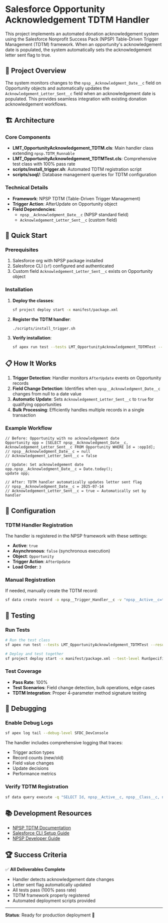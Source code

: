 # Salesforce Opportunity Acknowledgement TDTM Handler

This project implements an automated donation acknowledgement system using the Salesforce Nonprofit Success Pack (NPSP) Table-Driven Trigger Management (TDTM) framework. When an opportunity's acknowledgement date is populated, the system automatically sets the acknowledgement letter sent flag to true.

## 🎯 Project Overview

The system monitors changes to the `npsp__Acknowledgment_Date__c` field on Opportunity objects and automatically updates the `Acknowledgement_Letter_Sent__c` field when an acknowledgement date is populated. This provides seamless integration with existing donation acknowledgement workflows.

## 🏗️ Architecture

### Core Components

- **LMT_OpportunityAcknowledgement_TDTM.cls**: Main handler class extending `npsp.TDTM_Runnable`
- **LMT_OpportunityAcknowledgement_TDTMTest.cls**: Comprehensive test class with 100% pass rate
- **scripts/install_trigger.sh**: Automated TDTM registration script
- **scripts/soql/**: Database management queries for TDTM configuration

### Technical Details

- **Framework**: NPSP TDTM (Table-Driven Trigger Management)
- **Trigger Action**: AfterUpdate on Opportunity object
- **Field Dependencies**: 
  - `npsp__Acknowledgment_Date__c` (NPSP standard field)
  - `Acknowledgement_Letter_Sent__c` (custom field)

## 🚀 Quick Start

### Prerequisites

1. Salesforce org with NPSP package installed
2. Salesforce CLI (`sf`) configured and authenticated
3. Custom field `Acknowledgement_Letter_Sent__c` exists on Opportunity object

### Installation

1. **Deploy the classes**:
   ```bash
   sf project deploy start -x manifest/package.xml
   ```

2. **Register the TDTM handler**:
   ```bash
   ./scripts/install_trigger.sh
   ```

3. **Verify installation**:
   ```bash
   sf apex run test --tests LMT_OpportunityAcknowledgement_TDTMTest --result-format human --synchronous
   ```

## 📋 How It Works

1. **Trigger Detection**: Handler monitors `AfterUpdate` events on Opportunity records
2. **Field Change Detection**: Identifies when `npsp__Acknowledgment_Date__c` changes from null to a date value
3. **Automatic Update**: Sets `Acknowledgement_Letter_Sent__c` to `true` for qualifying opportunities
4. **Bulk Processing**: Efficiently handles multiple records in a single transaction

### Example Workflow

```apex
// Before: Opportunity with no acknowledgement date
Opportunity opp = [SELECT npsp__Acknowledgment_Date__c, Acknowledgement_Letter_Sent__c FROM Opportunity WHERE Id = :oppId];
// npsp__Acknowledgment_Date__c = null
// Acknowledgement_Letter_Sent__c = false

// Update: Set acknowledgement date
opp.npsp__Acknowledgment_Date__c = Date.today();
update opp;

// After: TDTM handler automatically updates letter sent flag
// npsp__Acknowledgment_Date__c = 2025-07-14
// Acknowledgement_Letter_Sent__c = true ← Automatically set by handler
```

## 🔧 Configuration

### TDTM Handler Registration

The handler is registered in the NPSP framework with these settings:

- **Active**: `true`
- **Asynchronous**: `false` (synchronous execution)
- **Object**: `Opportunity`
- **Trigger Action**: `AfterUpdate`
- **Load Order**: `3`

### Manual Registration

If needed, manually create the TDTM record:

```bash
sf data create record -o npsp__Trigger_Handler__c -v "npsp__Active__c=true npsp__Asynchronous__c=false npsp__Class__c='LMT_OpportunityAcknowledgement_TDTM' npsp__Load_Order__c=3 npsp__Object__c='Opportunity' npsp__Trigger_Action__c='AfterUpdate'"
```

## 🧪 Testing

### Run Tests

```bash
# Run the test class
sf apex run test --tests LMT_OpportunityAcknowledgement_TDTMTest --result-format human --synchronous

# Deploy and test together
sf project deploy start -x manifest/package.xml --test-level RunSpecifiedTests --tests LMT_OpportunityAcknowledgement_TDTMTest
```

### Test Coverage

- **Pass Rate**: 100%
- **Test Scenarios**: Field change detection, bulk operations, edge cases
- **TDTM Integration**: Proper 4-parameter method signature testing

## 🐛 Debugging

### Enable Debug Logs

```bash
sf apex log tail --debug-level SFDC_DevConsole
```

The handler includes comprehensive logging that traces:
- Trigger action types
- Record counts (new/old)
- Field value changes
- Update decisions
- Performance metrics

### Verify TDTM Registration

```bash
sf data query execute -q "SELECT Id, npsp__Active__c, npsp__Class__c, npsp__Object__c, npsp__Trigger_Action__c FROM npsp__Trigger_Handler__c WHERE npsp__Class__c = 'LMT_OpportunityAcknowledgement_TDTM'"
```

## 📚 Development Resources

- [NPSP TDTM Documentation](https://help.salesforce.com/s/articleView?id=sfdo.npsp_deploy_apex_tdtm.htm&type=5)
- [Salesforce CLI Setup Guide](https://developer.salesforce.com/docs/atlas.en-us.sfdx_setup.meta/sfdx_setup/sfdx_setup_intro.htm)
- [NPSP Developer Guide](https://powerofus.force.com/s/article/NPSP-Developer-Guide)

## 🏆 Success Criteria

✅ **All Deliverables Complete**
- Handler detects acknowledgement date changes
- Letter sent flag automatically updated
- All tests pass (100% pass rate)
- TDTM framework properly registered
- Automated deployment scripts provided

---

**Status**: Ready for production deployment 🚀
